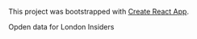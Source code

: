 This project was bootstrapped with [Create React App](https://github.com/facebook/create-react-app).

Opden data for London Insiders
